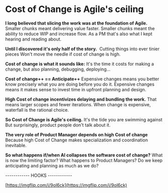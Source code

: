 # Cost of Change is Agile's ceiling

**I long believed that slicing the work was at the foundation of Agile.**
Smaller chunks meant delivering value faster.
Smaller chunks meant the ability to reduce WIP and increase flow.
As a PM that's also what I kept hearing and reading about.


**Until I discovered it's only half of the story.** 
Cutting things into ever tinier pieces
Won't move the needle if cost of change is high.


**Cost of change is what it sounds like:**
It's the time it costs for making a change, but also planning, debugging,  deploying...


**Cost of change++ == Anticipate++**
Expensive changes means you better know precisely what you are doing before you do it.
Expensive changes means it makes sense to invest time in upfront planning and design.


**High Cost of change incentivizes delaying and bundling the work.**
That means larger scopes and fewer iterations.
When change is expensive, waterfall is the rational choice.


**So Cost of Change is Agile's ceiling.**
It's the tide you are swimming against
But surprisingly, product people don't talk about it.


**The very role of Product Manager depends on high Cost of change**
Because high Cost of Change makes specialization and coordination inevitable.


**So what happens if/when AI collapses the software cost of change?**
What is now the limiting factor? 
What happens to Product Managers?
Do we keep anticipating and planning as much as we do?




------------ HOOKS ------------

[https://imgflip.com/i/9ol6ck](https://imgflip.com/i/9ol6ck)